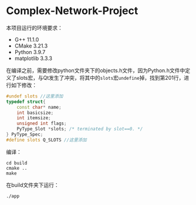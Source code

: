 # Complex-Network-Project

本项目运行的环境要求：

+ G++ 11.1.0
+ CMake 3.21.3
+ Python 3.9.7
+ matplotlib  3.3.3

在编译之前，需要修改python文件夹下的objects.h文件，因为Python.h文件中定义了slots宏，与Qt发生了冲突，将其中的`slots`宏`undefine`掉，找到第201行，进行如下修改：

```c++
#undef slots //这里添加
typedef struct{
    const char* name;
    int basicsize;
    int itemsize;
    unsigned int flags;
    PyType_Slot *slots; /* terminated by slot==0. */
} PyType_Spec;
#define slots Q_SLOTS //这里添加
```

编译：

```shell
cd build
cmake ..
make
```

在build文件夹下运行：

```shell
./app
```

